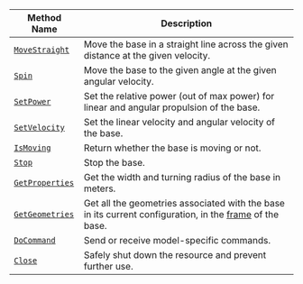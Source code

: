 <!-- prettier-ignore -->
Method Name | Description
----------- | -----------
[`MoveStraight`](/build/configure/components/base/#movestraight)  | Move the base in a straight line across the given distance at the given velocity.
[`Spin`](/build/configure/components/base/#spin) | Move the base to the given angle at the given angular velocity.
[`SetPower`](/build/configure/components/base/#setpower) | Set the relative power (out of max power) for linear and angular propulsion of the base.
[`SetVelocity`](/build/configure/components/base/#setvelocity) | Set the linear velocity and angular velocity of the base.
[`IsMoving`](/build/configure/components/base/#ismoving) | Return whether the base is moving or not.
[`Stop`](/build/configure/components/base/#stop) | Stop the base.
[`GetProperties`](/build/configure/components/base/#getproperties) | Get the width and turning radius of the base in meters.
[`GetGeometries`](/build/configure/components/base/#getgeometries) | Get all the geometries associated with the base in its current configuration, in the [frame](/build/configure/services/frame-system/) of the base.
[`DoCommand`](/build/configure/components/base/#docommand) | Send or receive model-specific commands.
[`Close`](/build/configure/components/base/#close) | Safely shut down the resource and prevent further use.
